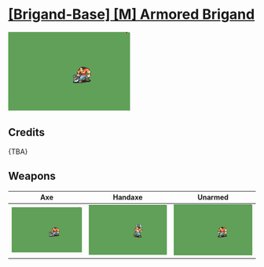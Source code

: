 # [\[Brigand-Base\] \[M\] Armored Brigand](../%5BBrigand-Base%5D%20%5BM%5D%20Armored%20Brigand)

<img src="./3.%20Axe/Axe_000.png" alt="[Brigand-Base] [M] Armored Brigand standing" />

## Credits

{TBA}

## Weapons


|Axe |Handaxe |Unarmed |
|  :---: | :---: | :---: |
| <img alt="Axe animation" src="./3.%20Axe/Axe.gif" /> | <img alt="Handaxe animation" src="./4.%20Handaxe/Handaxe.gif" /> | <img alt="Unarmed animation" src="./8.%20Unarmed/Unarmed.gif" /> |
